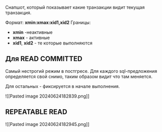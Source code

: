 Снапшот, который показывает какие транзакции видит текущая транзакция.

Формат:
**xmin:xmax:xid1,xid2**
 Границы: 
- **xmin** -неактивные
- **xmax** - активные
- **xid1**, **xid2** - те которые выполняются

## Для READ COMMITTED
Самый нестрогий режим в постгресе.
Для каждого sql-предложения определяется свой снимо, таким образом видит что там меняется.

Для остальных - фиксируется в начале выполнения. 

![[Pasted image 20240624182839.png]]
## REPEATABLE READ
![[Pasted image 20240624182945.png]]